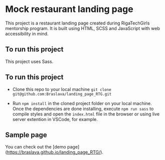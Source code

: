 # Mock restaurant landing page 

This project is a restaurant landing page created during RigaTechGirls mentorship program. It is built using HTML, SCSS and JavaScript with web accessibility in mind.

## To run this project 

This project uses Sass. 

## To run this project 

- Clone this repo to your local machine `git clone git@github.com:Braslava/landing_page_RTG.git` 

- Run `npm install` in the cloned project folder on your local machine. Once the dependencies are done installing, execute `npm run sass` to compile styles and open the `index.html` file in the browser or using live server extention in VSCode, for example.

## Sample page 

You can check out the [demo page] (https://braslava.github.io/landing_page_RTG/).
